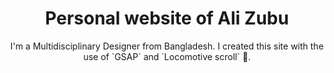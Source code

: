 
<h1 align="center">Personal website of Ali Zubu</h1>

<p align="center">I'm a Multidisciplinary Designer from Bangladesh. I created this site with the use of `GSAP` and `Locomotive scroll` 🚂.</p>
